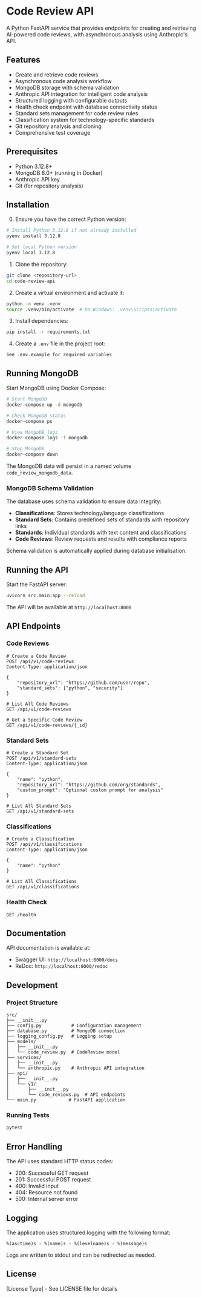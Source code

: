 # Code Review API

A Python FastAPI service that provides endpoints for creating and retrieving AI-powered code reviews, with asynchronous analysis using Anthropic's API.

## Features

- Create and retrieve code reviews
- Asynchronous code analysis workflow
- MongoDB storage with schema validation
- Anthropic API integration for intelligent code analysis
- Structured logging with configurable outputs
- Health check endpoint with database connectivity status
- Standard sets management for code review rules
- Classification system for technology-specific standards
- Git repository analysis and cloning
- Comprehensive test coverage

## Prerequisites

- Python 3.12.8+
- MongoDB 6.0+ (running in Docker)
- Anthropic API key
- Git (for repository analysis)

## Installation

0. Ensure you have the correct Python version:
```bash
# Install Python 3.12.8 if not already installed
pyenv install 3.12.8

# Set local Python version
pyenv local 3.12.8
```

1. Clone the repository:
```bash
git clone <repository-url>
cd code-review-api
```

2. Create a virtual environment and activate it:
```bash
python -m venv .venv
source .venv/bin/activate  # On Windows: .venv\Scripts\activate
```

3. Install dependencies:
```bash
pip install -r requirements.txt
```

4. Create a `.env` file in the project root:
```env
See .env.example for required variables
```

## Running MongoDB

Start MongoDB using Docker Compose:

```bash
# Start MongoDB
docker-compose up -d mongodb

# Check MongoDB status
docker-compose ps

# View MongoDB logs
docker-compose logs -f mongodb

# Stop MongoDB
docker-compose down
```

The MongoDB data will persist in a named volume `code_review_mongodb_data`.

### MongoDB Schema Validation

The database uses schema validation to ensure data integrity:

- **Classifications**: Stores technology/language classifications
- **Standard Sets**: Contains predefined sets of standards with repository links
- **Standards**: Individual standards with text content and classifications
- **Code Reviews**: Review requests and results with compliance reports

Schema validation is automatically applied during database initialisation.

## Running the API

Start the FastAPI server:

```bash
uvicorn src.main:app --reload
```

The API will be available at `http://localhost:8000`

## API Endpoints

### Code Reviews

```http
# Create a Code Review
POST /api/v1/code-reviews
Content-Type: application/json

{
    "repository_url": "https://github.com/user/repo",
    "standard_sets": ["python", "security"]
}

# List All Code Reviews
GET /api/v1/code-reviews

# Get a Specific Code Review
GET /api/v1/code-reviews/{_id}
```

### Standard Sets

```http
# Create a Standard Set
POST /api/v1/standard-sets
Content-Type: application/json

{
    "name": "python",
    "repository_url": "https://github.com/org/standards",
    "custom_prompt": "Optional custom prompt for analysis"
}

# List All Standard Sets
GET /api/v1/standard-sets
```

### Classifications

```http
# Create a Classification
POST /api/v1/classifications
Content-Type: application/json

{
    "name": "python"
}

# List All Classifications
GET /api/v1/classifications
```

### Health Check

```http
GET /health
```

## Documentation

API documentation is available at:
- Swagger UI: `http://localhost:8000/docs`
- ReDoc: `http://localhost:8000/redoc`

## Development

### Project Structure

```
src/
├── __init__.py
├── config.py           # Configuration management
├── database.py         # MongoDB connection
├── logging_config.py   # Logging setup
├── models/
│   ├── __init__.py
│   └── code_review.py  # CodeReview model
├── services/
│   ├── __init__.py
│   └── anthropic.py    # Anthropic API integration
├── api/
│   ├── __init__.py
│   └── v1/
│       ├── __init__.py
│       └── code_reviews.py  # API endpoints
└── main.py            # FastAPI application
```

### Running Tests

```bash
pytest
```


## Error Handling

The API uses standard HTTP status codes:
- 200: Successful GET request
- 201: Successful POST request
- 400: Invalid input
- 404: Resource not found
- 500: Internal server error

## Logging

The application uses structured logging with the following format:
```
%(asctime)s - %(name)s - %(levelname)s - %(message)s
```

Logs are written to stdout and can be redirected as needed.

## License

[License Type] - See LICENSE file for details